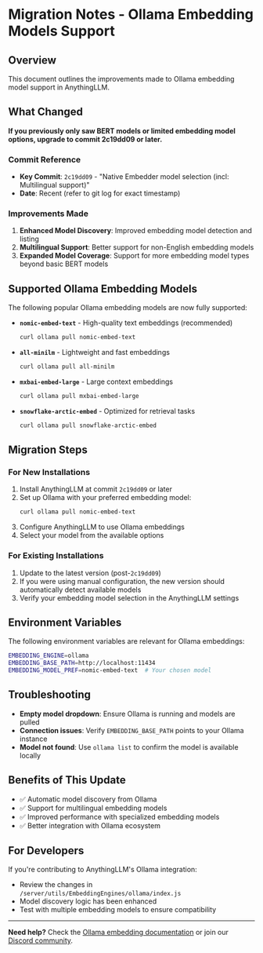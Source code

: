 # Migration Notes - Ollama Embedding Models Support

## Overview
This document outlines the improvements made to Ollama embedding model support in AnythingLLM.

## What Changed
**If you previously only saw BERT models or limited embedding model options, upgrade to commit 2c19dd09 or later.**

### Commit Reference
- **Key Commit**: `2c19dd09` - "Native Embedder model selection (incl: Multilingual support)"
- **Date**: Recent (refer to git log for exact timestamp)

### Improvements Made
1. **Enhanced Model Discovery**: Improved embedding model detection and listing
2. **Multilingual Support**: Better support for non-English embedding models  
3. **Expanded Model Coverage**: Support for more embedding model types beyond basic BERT models

## Supported Ollama Embedding Models
The following popular Ollama embedding models are now fully supported:

- **`nomic-embed-text`** - High-quality text embeddings (recommended)
  ```bash
  curl ollama pull nomic-embed-text
  ```

- **`all-minilm`** - Lightweight and fast embeddings
  ```bash
  curl ollama pull all-minilm
  ```

- **`mxbai-embed-large`** - Large context embeddings
  ```bash
  curl ollama pull mxbai-embed-large
  ```

- **`snowflake-arctic-embed`** - Optimized for retrieval tasks
  ```bash
  curl ollama pull snowflake-arctic-embed
  ```

## Migration Steps

### For New Installations
1. Install AnythingLLM at commit `2c19dd09` or later
2. Set up Ollama with your preferred embedding model:
   ```bash
   curl ollama pull nomic-embed-text
   ```
3. Configure AnythingLLM to use Ollama embeddings
4. Select your model from the available options

### For Existing Installations
1. Update to the latest version (post-`2c19dd09`)
2. If you were using manual configuration, the new version should automatically detect available models
3. Verify your embedding model selection in the AnythingLLM settings

## Environment Variables
The following environment variables are relevant for Ollama embeddings:

```bash
EMBEDDING_ENGINE=ollama
EMBEDDING_BASE_PATH=http://localhost:11434
EMBEDDING_MODEL_PREF=nomic-embed-text  # Your chosen model
```

## Troubleshooting
- **Empty model dropdown**: Ensure Ollama is running and models are pulled
- **Connection issues**: Verify `EMBEDDING_BASE_PATH` points to your Ollama instance
- **Model not found**: Use `ollama list` to confirm the model is available locally

## Benefits of This Update
- ✅ Automatic model discovery from Ollama
- ✅ Support for multilingual embedding models
- ✅ Improved performance with specialized embedding models
- ✅ Better integration with Ollama ecosystem

## For Developers
If you're contributing to AnythingLLM's Ollama integration:
- Review the changes in `/server/utils/EmbeddingEngines/ollama/index.js`
- Model discovery logic has been enhanced
- Test with multiple embedding models to ensure compatibility

---

**Need help?** Check the [Ollama embedding documentation](server/utils/AiProviders/ollama/README.md) or join our [Discord community](https://discord.gg/6UyHPeGZAC).
